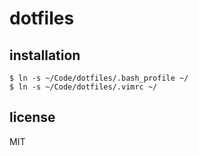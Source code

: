 # dotfiles

## installation

```
$ ln -s ~/Code/dotfiles/.bash_profile ~/
$ ln -s ~/Code/dotfiles/.vimrc ~/
```

## license

MIT
